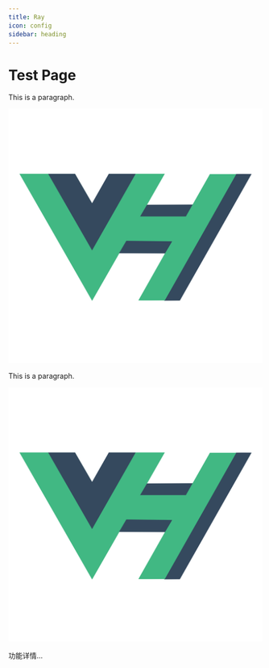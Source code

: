 ```yaml
---
title: Ray
icon: config
sidebar: heading
---
```

# Test Page

This is a paragraph.

![logo](/logo.svg)

This is a paragraph.

![Image1](/logo.png)

功能详情...
